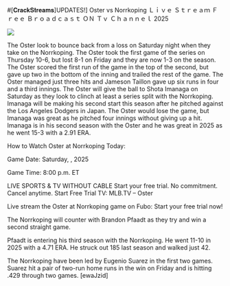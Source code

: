 #[𝐂𝐫𝐚𝐜𝐤𝐒𝐭𝐫𝐞𝐚𝐦𝐬]UPDATES!] Oster vs Norrkoping Ｌｉｖｅ Ｓｔｒｅａｍ Ｆｒｅｅ Ｂｒｏａｄｃａｓｔ ＯＮ Ｔｖ Ｃｈａｎｎｅｌ  2025  
  
  
[![](https://i.imgur.com/qSNzIqt.png)](https://movie.rssnews.media/ZOxdorB.php)  
  
The Oster look to bounce back from a loss on Saturday night when they take on the Norrkoping. The Oster took the first game of the series on Thursday 10-6, but lost 8-1 on Friday and they are now 1-3 on the season. The Oster scored the first run of the game in the top of the second, but gave up two in the bottom of the inning and trailed the rest of the game. The Oster managed just three hits and Jameson Taillon gave up six runs in four and a third innings. The Oster will give the ball to Shota Imanaga on Saturday as they look to clinch at least a series split with the Norrkoping. Imanaga will be making his second start this season after he pitched against the Los Angeles Dodgers in Japan. The Oster would lose the game, but Imanaga was great as he pitched four innings without giving up a hit. Imanaga is in his second season with the Oster and he was great in 2025 as he went 15-3 with a 2.91 ERA.

How to Watch Oster at Norrkoping Today:

Game Date: Saturday, , 2025

Game Time: 8:00 p.m. ET

LIVE SPORTS & TV WITHOUT CABLE
Start your free trial. No commitment. Cancel anytime.
Start Free Trial
TV: MLB.TV – Oster

Live stream the Oster at Norrkoping game on Fubo: Start your free trial now!

The Norrkoping will counter with Brandon Pfaadt as they try and win a second straight game.

Pfaadt is entering his third season with the Norrkoping. He went 11-10 in 2025 with a 4.71 ERA. He struck out 185 last season and walked just 42.

The Norrkoping have been led by Eugenio Suarez in the first two games. Suarez hit a pair of two-run home runs in the win on Friday and is hitting .429 through two games. [ewaJzid]